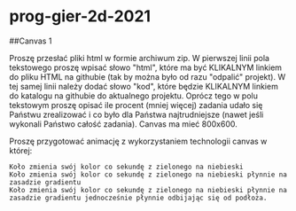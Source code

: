 # prog-gier-2d-2021

##Canvas 1

Proszę przesłać pliki html w formie archiwum zip. W pierwszej linii pola tekstowego proszę wpisać słowo "html", które ma być KLIKALNYM linkiem do pliku HTML na githubie (tak by można było od razu "odpalić" projekt).  W tej samej linii należy dodać słowo "kod", które będzie KLIKALNYM linkiem do katalogu na githubie do aktualnego projektu. Oprócz tego w polu tekstowym proszę opisać ile procent (mniej więcej) zadania udało się Państwu zrealizować i co było dla Państwa najtrudniejsze (nawet jeśli wykonali Państwo całość zadania). Canvas ma mieć 800x600.

Proszę przygotować animację z wykorzystaniem technologii canvas w której:

    Koło zmienia swój kolor co sekundę z zielonego na niebieski
    Koło zmienia swój kolor co sekundę z zielonego na niebieski płynnie na zasadzie gradientu
    Koło zmienia swój kolor co sekundę z zielonego na niebieski płynnie na zasadzie gradientu jednocześnie płynnie odbijając się od podłoża.
